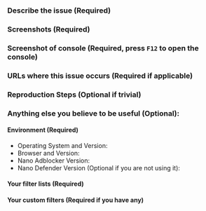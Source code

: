 <!--
More information you provide faster will your issue be resolved!

For missed ads, popup, and hard (allow ads or leave type) anti-adblock, please open issue in uAssets instead:
https://github.com/uBlockOrigin/uAssets
uBlock Origin version that Nano Adblocker uses can be found in About section of Nano Dashboard.

For soft anti-adblock, ads timer, and site breakage, please open issue in NanoFilters instead:
https://github.com/NanoAdblocker/NanoFilters/issues
-->
### Describe the issue (Required)


### Screenshots (Required)


### Screenshot of console (Required, press `F12` to open the console)


### URLs where this issue occurs (Required if applicable)


### Reproduction Steps (Optional if trivial)
<!--
I cannot read your mind, write down what is in your head!
-->


### Anything else you believe to be useful (Optional):


<!-- @nano-echo-setup -->
#### Environment (Required)

- Operating System and Version: 
- Browser and Version: 
- Nano Adblocker Version: 
- Nano Defender Version (Optional if you are not using it): 

#### Your filter lists (Required)
<!--
List filters you have enabled or disabled from the default settings.
-->


#### Your custom filters (Required if you have any)

